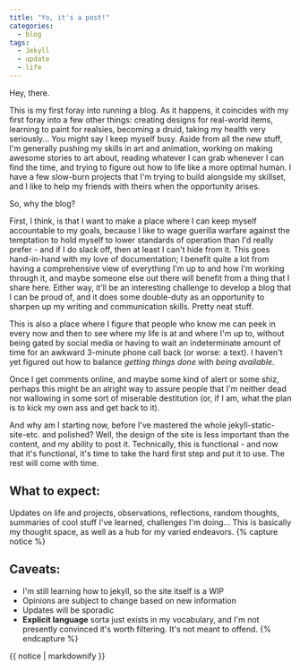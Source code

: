 ```yaml
---
title: "Yo, it's a post!"
categories:
  - blog
tags:
  - Jekyll
  - update
  - life
---
```


Hey, there.

This is my first foray into running a blog. As it happens, it coincides with my first foray into a few other things: creating designs for real-world items, learning to paint for realsies, becoming a druid, taking my health very seriously... You might say I keep myself busy. Aside from all the new stuff, I'm generally pushing my skills in art and animation, working on making awesome stories to art about, reading whatever I can grab whenever I can find the time, and trying to figure out how to life like a more optimal human. I have a few slow-burn projects that I'm trying to build alongside my skillset, and I like to help my friends with theirs when the opportunity arises.

So, why the blog?

First, I think, is that I want to make a place where I can keep myself accountable to my goals, because I like to wage guerilla warfare against the temptation to hold myself to lower standards of operation than I'd really prefer - and if I do slack off, then at least I can't hide from it. This goes hand-in-hand with my love of documentation; I benefit quite a lot from having a comprehensive view of everything I'm up to and how I'm working through it, and maybe someone else out there will benefit from a thing that I share here. Either way, it'll be an interesting challenge to develop a blog that I can be proud of, and it does some double-duty as an opportunity to sharpen up my writing and communication skills. Pretty neat stuff.

This is also a place where I figure that people who know me can peek in every now and then to see where my life is at and where I'm up to, without being gated by social media or having to wait an indeterminate amount of time for an awkward 3-minute phone call back (or worse: a text). I haven't yet figured out how to balance *getting things done* with *being available*. 

Once I get comments online, and maybe some kind of alert or some shiz, perhaps this might be an alright way to assure people that I'm neither dead nor wallowing in some sort of miserable destitution (or, if I am, what the plan is to kick my own ass and get back to it).

And why am I starting now, before I've mastered the whole jekyll-static-site-etc. and polished? Well, the design of the site is less important than the content, and my ability to post it. Technically, this is functional - and now that it's functional, it's time to take the hard first step and put it to use. The rest will come with time.

## What to expect:

Updates on life and projects, observations, reflections, random thoughts, summaries of cool stuff I've learned, challenges I'm doing... This is basically my thought space, as well as a hub for my varied endeavors.
{% capture notice %}
## Caveats:

- I'm still learning how to jekyll, so the site itself is a WIP
- Opinions are subject to change based on new information
- Updates will be sporadic
- **Explicit language** sorta just exists in my vocabulary, and I'm not presently convinced it's worth filtering. It's not meant to offend.
{% endcapture %}
<div class="notice--info">{{ notice | markdownify }}</div>